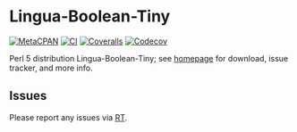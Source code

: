 # Lingua-Boolean-Tiny

[![MetaCPAN](https://img.shields.io/cpan/v/Lingua-Boolean-Tiny.svg)](https://metacpan.org/release/Lingua-Boolean-Tiny)
[![CI](https://github.com/tobyink/p5-lingua-boolean-tiny/workflows/CI/badge.svg)](https://github.com/tobyink/p5-lingua-boolean-tiny/actions)
[![Coveralls](https://coveralls.io/repos/tobyink/p5-lingua-boolean-tiny/badge.svg?branch=master&amp;service=github)](https://coveralls.io/github/tobyink/p5-lingua-boolean-tiny)
[![Codecov](https://codecov.io/gh/tobyink/p5-lingua-boolean-tiny/branch/master/graph/badge.svg)](https://codecov.io/gh/tobyink/p5-lingua-boolean-tiny)

Perl 5 distribution Lingua-Boolean-Tiny; see [homepage](https://metacpan.org/release/Lingua-Boolean-Tiny)
for download, issue tracker, and more info.

## Issues

Please report any issues via [RT](https://rt.cpan.org/Dist/Display.html?Queue=Lingua-Boolean-Tiny).
